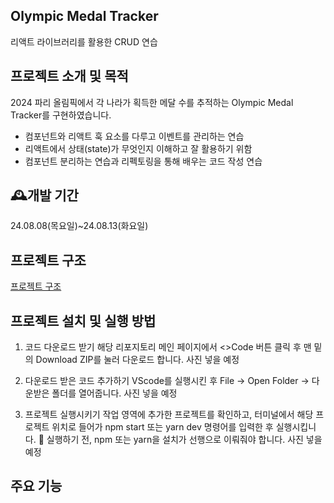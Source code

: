 ## Olympic Medal Tracker
리액트 라이브러리를 활용한 CRUD 연습


## 프로젝트 소개 및 목적
2024 파리 올림픽에서 각 나라가 획득한 메달 수를 추적하는 Olympic Medal Tracker를 구현하였습니다.

- 컴포넌트와 리액트 훅 요소를 다루고 이벤트를 관리하는 연습
- 리액트에서 상태(state)가 무엇인지 이해하고 잘 활용하기 위함
- 컴포넌트 분리하는 연습과 리펙토링을 통해 배우는 코드 작성 연습



## 🕰개발 기간
24.08.08(목요일)~24.08.13(화요일)



## 프로젝트 구조
[프로젝트 구조](https://github.com/heerokj/spartaProject3-Olympic-Medal-Tracker/blob/main/src/assets/projectStructure.png)



## 프로젝트 설치 및 실행 방법
1. 코드 다운로드 받기
해당 리포지토리 메인 페이지에서 <>Code 버튼 클릭 후 맨 밑의 Download ZIP를 눌러 다운로드 합니다.
사진 넣을 예정

2. 다운로드 받은 코드 추가하기
VScode를 실행시킨 후 File -> Open Folder -> 다운받은 폴더를 열어줍니다.
사진 넣을 예정

3. 프로젝트 실행시키기
작업 영역에 추가한 프로젝트를 확인하고, 터미널에서 해당 프로젝트 위치로 들어가 npm start 또는 yarn dev 명령어를 입력한 후 실행시킵니다.
🚨 실행하기 전, npm 또는 yarn을 설치가 선행으로 이뤄줘야 합니다.
사진 넣을 예정



## 주요 기능


